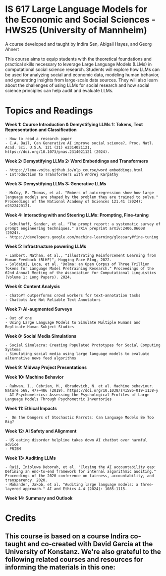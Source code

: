 # IS 617 Large Language Models for the Economic and Social Sciences - HWS25 (University of Mannheim)
A course developed and taught by Indira Sen, Abigail Hayes, and Georg Ahnert

This course aims to equip students with the theoretical foundations and practical skills necessary to leverage Large Language Models (LLMs) in computational social science research. Students will explore how LLMs can be used for analyzing social and economic data, modeling human behavior, and generating insights from large-scale data sources. They will also learn about the challenges of using LLMs for social research and how social science principles can help audit and evaluate LLMs.

# Topics and Readings

**Week 1: Course Introduction & Demystifying LLMs 1: Tokens, Text Representation and Classification**

	- How to read a research paper
	- C.A. Bail, Can Generative AI improve social science?, Proc. Natl. Acad. Sci. U.S.A. 121 (21) e2314021121, https://doi.org/10.1073/pnas.2314021121 (2024).

**Week 2: Demystifying LLMs 2: Word Embeddings and Transformers**

	- https://lena-voita.github.io/nlp_course/word_embeddings.html
	- Introduction to Transformers with Andrej Karpathy

**Week 3: Demystifying LLMs 3: Generative LLMs**
	
	- McCoy, R. Thomas, et al. "Embers of autoregression show how large language models are shaped by the problem they are trained to solve." Proceedings of the National Academy of Sciences 121.41 (2024): e2322420121.

**Week 4: Interacting with and Steering LLMs: Prompting, Fine-tuning**

	- Schulhoff, Sander, et al. "The prompt report: a systematic survey of prompt engineering techniques." arXiv preprint arXiv:2406.06608 (2024).
	- https://developers.google.com/machine-learning/glossary#fine-tuning

**Week 5: Infrastructure powering LLMs**

	- Lambert, Nathan, et al., "Illustrating Reinforcement Learning from Human Feedback (RLHF)", Hugging Face Blog, 2022.
	- Soldaini, Luca, et al. "Dolma: an Open Corpus of Three Trillion Tokens for Language Model Pretraining Research." Proceedings of the 62nd Annual Meeting of the Association for Computational Linguistics (Volume 1: Long Papers). 2024.

**Week 6: Content Analysis**

	- ChatGPT outperforms crowd workers for text-annotation tasks
	- Chatbots Are Not Reliable Text Annotators

**Week 7: AI-augmented Surveys**

	- Out of one
	- Using Large Language Models to Simulate Multiple Humans and Replicate Human Subject Studies

**Week 8: Social Media Simulations**

	- Social Simulacra: Creating Populated Prototypes for Social Computing Systems
	- Simulating social media using large language models to evaluate alternative news feed algorithms

**Week 9: Midway Project Presentations**

**Week 10: Machine Behavior**

	- Rahwan, I., Cebrian, M., Obradovich, N. et al. Machine behaviour. Nature 568, 477–486 (2019). https://doi.org/10.1038/s41586-019-1138-y
	- AI Psychometrics: Assessing the Psychological Profiles of Large Language Models Through Psychometric Inventories

**Week 11: Ethical Impacts**

	-  On the Dangers of Stochastic Parrots: Can Language Models Be Too Big?

**Week 12: AI Safety and Alignment**

	- US eating disorder helpline takes down AI chatbot over harmful advice
	- PRISM

**Week 13: Auditing LLMs**

	- Raji, Inioluwa Deborah, et al. "Closing the AI accountability gap: Defining an end-to-end framework for internal algorithmic auditing." Proceedings of the 2020 conference on fairness, accountability, and transparency. 2020.
	- Mökander, Jakob, et al. "Auditing large language models: a three-layered approach." AI and Ethics 4.4 (2024): 1085-1115.

**Week 14: Summary and Outlook**

# Credits

This course is based on a course Indira co-taught and co-created with David Garcia at the University of Konstanz. We're also grateful to the following related courses and resources for informing the materials in this one:
  -
  
